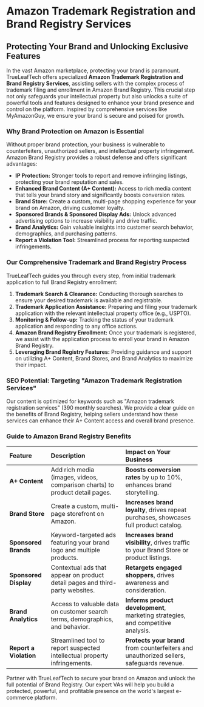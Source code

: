 # Amazon Trademark Registration and Brand Registry Services

## Protecting Your Brand and Unlocking Exclusive Features

In the vast Amazon marketplace, protecting your brand is paramount. TrueLeafTech offers specialized **Amazon Trademark Registration and Brand Registry Services**, assisting sellers with the complex process of trademark filing and enrollment in Amazon Brand Registry. This crucial step not only safeguards your intellectual property but also unlocks a suite of powerful tools and features designed to enhance your brand presence and control on the platform. Inspired by comprehensive services like MyAmazonGuy, we ensure your brand is secure and poised for growth.

### Why Brand Protection on Amazon is Essential

Without proper brand protection, your business is vulnerable to counterfeiters, unauthorized sellers, and intellectual property infringement. Amazon Brand Registry provides a robust defense and offers significant advantages:

*   **IP Protection:** Stronger tools to report and remove infringing listings, protecting your brand reputation and sales.
*   **Enhanced Brand Content (A+ Content):** Access to rich media content that tells your brand story and significantly boosts conversion rates.
*   **Brand Store:** Create a custom, multi-page shopping experience for your brand on Amazon, driving customer loyalty.
*   **Sponsored Brands & Sponsored Display Ads:** Unlock advanced advertising options to increase visibility and drive traffic.
*   **Brand Analytics:** Gain valuable insights into customer search behavior, demographics, and purchasing patterns.
*   **Report a Violation Tool:** Streamlined process for reporting suspected infringements.

### Our Comprehensive Trademark and Brand Registry Process

TrueLeafTech guides you through every step, from initial trademark application to full Brand Registry enrollment:

1.  **Trademark Search & Clearance:** Conducting thorough searches to ensure your desired trademark is available and registrable.
2.  **Trademark Application Assistance:** Preparing and filing your trademark application with the relevant intellectual property office (e.g., USPTO).
3.  **Monitoring & Follow-up:** Tracking the status of your trademark application and responding to any office actions.
4.  **Amazon Brand Registry Enrollment:** Once your trademark is registered, we assist with the application process to enroll your brand in Amazon Brand Registry.
5.  **Leveraging Brand Registry Features:** Providing guidance and support on utilizing A+ Content, Brand Stores, and Brand Analytics to maximize their impact.

### SEO Potential: Targeting "Amazon Trademark Registration Services"

Our content is optimized for keywords such as "Amazon trademark registration services" (390 monthly searches). We provide a clear guide on the benefits of Brand Registry, helping sellers understand how these services can enhance their A+ Content access and overall brand presence.

### Guide to Amazon Brand Registry Benefits

| Feature                 | Description                                                                  | Impact on Your Business                                                                  |
| :---------------------- | :--------------------------------------------------------------------------- | :--------------------------------------------------------------------------------------- |
| **A+ Content**          | Add rich media (images, videos, comparison charts) to product detail pages.  | **Boosts conversion rates** by up to 10%, enhances brand storytelling.                   |
| **Brand Store**         | Create a custom, multi-page storefront on Amazon.                            | **Increases brand loyalty**, drives repeat purchases, showcases full product catalog.     |
| **Sponsored Brands**    | Keyword-targeted ads featuring your brand logo and multiple products.        | **Increases brand visibility**, drives traffic to your Brand Store or product listings.   |
| **Sponsored Display**   | Contextual ads that appear on product detail pages and third-party websites. | **Retargets engaged shoppers**, drives awareness and consideration.                       |
| **Brand Analytics**     | Access to valuable data on customer search terms, demographics, and behavior. | **Informs product development**, marketing strategies, and competitive analysis.          |
| **Report a Violation**  | Streamlined tool to report suspected intellectual property infringements.    | **Protects your brand** from counterfeiters and unauthorized sellers, safeguards revenue. |

Partner with TrueLeafTech to secure your brand on Amazon and unlock the full potential of Brand Registry. Our expert VAs will help you build a protected, powerful, and profitable presence on the world's largest e-commerce platform.

